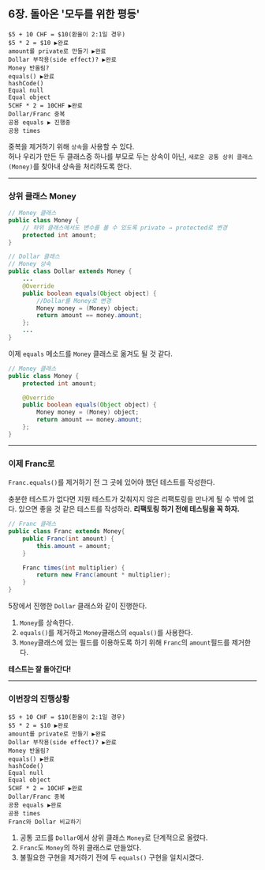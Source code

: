 ## 6장. 돌아온 '모두를 위한 평등'

```
$5 + 10 CHF = $10(환율이 2:1일 경우)
$5 * 2 = $10 ▶완료
amount를 private로 만들기 ▶완료
Dollar 부작용(side effect)? ▶완료
Money 반올림?
equals() ▶완료
hashCode()
Equal null
Equal object
5CHF * 2 = 10CHF ▶완료
Dollar/Franc 중복
공용 equals ▶ 진행중
공용 times
```

중복을 제거하기 위해 `상속`을 사용할 수 있다.  
허나 우리가 만든 두 클래스중 하나를 부모로 두는 상속이 아닌, `새로운 공통 상위 클래스(Money)`를 찾아내 상속을 처리하도록 한다.

---

### 상위 클래스 Money

```java
// Money 클래스
public class Money {
    // 하위 클래스에서도 변수를 볼 수 있도록 private → protected로 변경
    protected int amount;
}
```

```java
// Dollar 클래스
// Money 상속
public class Dollar extends Money {
    ...
    @Override
    public boolean equals(Object object) {
        //Dollar를 Money로 변경
        Money money = (Money) object;
        return amount == money.amount;
    };
    ...
}
```

이제 `equals` 메소드를 `Money` 클래스로 옮겨도 될 것 같다.

```java
// Money 클래스
public class Money {
    protected int amount;

    @Override
    public boolean equals(Object object) {
        Money money = (Money) object;
        return amount == money.amount;
    };
}
```

---

### 이제 Franc로

`Franc.equals()`를 제거하기 전 그 곳에 있어야 했던 테스트를 작성한다.

충분한 테스트가 없다면 지원 테스트가 갖춰지지 않은 리팩토링을 만나게 될 수 밖에 없다. 있으면 좋을 것 같은 테스트를 작성하라. **리팩토링 하기 전에 테스팅을 꼭 하자.**

```java
// Franc 클래스
public class Franc extends Money{
    public Franc(int amount) {
        this.amount = amount;
    }

    Franc times(int multiplier) {
        return new Franc(amount * multiplier);
    }
}
```

5장에서 진행한 `Dollar` 클래스와 같이 진행한다.

1. `Money`를 상속한다.
2. `equals()`를 제거하고 `Money`클래스의 `equals()`를 사용한다.
3. `Money`클래스에 있는 필드를 이용하도록 하기 위해 `Franc`의 `amount`필드를 제거한다.

**테스트는 잘 돌아간다!**

---

### 이번장의 진행상황

```
$5 + 10 CHF = $10(환율이 2:1일 경우)
$5 * 2 = $10 ▶완료
amount를 private로 만들기 ▶완료
Dollar 부작용(side effect)? ▶완료
Money 반올림?
equals() ▶완료
hashCode()
Equal null
Equal object
5CHF * 2 = 10CHF ▶완료
Dollar/Franc 중복
공용 equals ▶완료
공용 times
Franc와 Dollar 비교하기
```

1. 공통 코드를 `Dollar`에서 상위 클래스 `Money`로 단계적으로 올렸다.
2. `Franc`도 `Money`의 하위 클래스로 만들었다.
3. 불필요한 구현을 제거하기 전에 두 `equals()` 구현을 일치시켰다.
